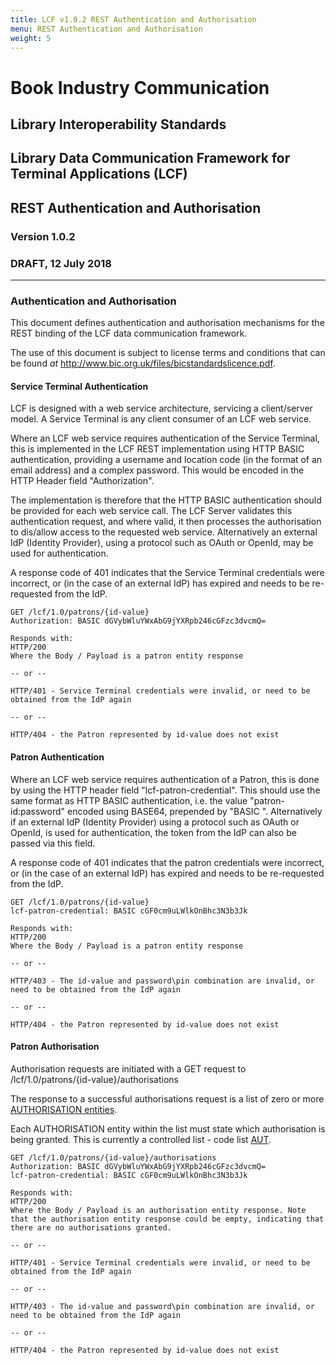 ```yaml
---
title: LCF v1.0.2 REST Authentication and Authorisation
menu: REST Authentication and Authorisation
weight: 5
---
```


# Book Industry Communication

## Library Interoperability Standards

## Library Data Communication Framework for Terminal Applications (LCF)

## REST Authentication and Authorisation

### Version 1.0.2

### DRAFT, 12 July 2018

---

### Authentication and Authorisation

This document defines authentication and authorisation mechanisms for the REST binding of the LCF data communication framework.

The use of this document is subject to license terms and conditions that can be found *at* <http://www.bic.org.uk/files/bicstandardslicence.pdf>.

#### Service Terminal Authentication
LCF is designed with a web service architecture, servicing a client/server model. A Service Terminal is any client consumer of an LCF web service. 

Where an LCF web service requires authentication of the Service Terminal, this is implemented in the LCF REST implementation using HTTP BASIC authentication, providing a username and location code (in the format of an email address) and a complex password. This would be encoded in the HTTP Header field "Authorization".

The implementation is therefore that the HTTP BASIC authentication should be provided for each web service call. The LCF Server validates this authentication request, and where valid, it then processes the authorisation to dis/allow access to the requested web service. Alternatively an external IdP (Identity Provider), using a protocol such as OAuth or OpenId, may be used for authentication.

A response code of 401 indicates that the Service Terminal credentials were incorrect, or (in the case of an external IdP) has expired and needs to be re-requested from the IdP.

    GET /lcf/1.0/patrons/{id-value}
    Authorization: BASIC dGVybWluYWxAbG9jYXRpb246cGFzc3dvcmQ=
    
    Responds with:
    HTTP/200
    Where the Body / Payload is a patron entity response
    
    -- or --
    
    HTTP/401 - Service Terminal credentials were invalid, or need to be obtained from the IdP again
    
    -- or --
    
    HTTP/404 - the Patron represented by id-value does not exist


#### Patron Authentication

Where an LCF web service requires authentication of a Patron, this is done by using the HTTP header field "lcf-patron-credential". This should use the same format as HTTP BASIC authentication, i.e. the value "patron-id:password" encoded using BASE64, prepended by "BASIC ". Alternatively if an external IdP (Identity Provider) using a protocol such as OAuth or OpenId, is used for authentication, the token from the IdP can also be passed via this field.

A response code of 401 indicates that the patron credentials were incorrect, or (in the case of an external IdP) has expired and needs to be re-requested from the IdP.

    GET /lcf/1.0/patrons/{id-value}
    lcf-patron-credential: BASIC cGF0cm9uLWlkOnBhc3N3b3Jk
    
    Responds with:
    HTTP/200
    Where the Body / Payload is a patron entity response
    
    -- or --
    
    HTTP/403 - The id-value and password\pin combination are invalid, or need to be obtained from the IdP again
    
    -- or --
    
    HTTP/404 - the Patron represented by id-value does not exist


#### Patron Authorisation

Authorisation requests are initiated with a GET request to /lcf/1.0/patrons/{id-value}/authorisations

The response to a successful authorisations request is a list of zero or more [AUTHORISATION entities](LCF-Dataframeworks.md#E13). 

Each AUTHORISATION entity within the list must state which authorisation is being granted. This is currently a controlled list - code list [AUT](LCF-CodeLists.md#AUT). 


    GET /lcf/1.0/patrons/{id-value}/authorisations
    Authorization: BASIC dGVybWluYWxAbG9jYXRpb246cGFzc3dvcmQ=
    lcf-patron-credential: BASIC cGF0cm9uLWlkOnBhc3N3b3Jk
    
    Responds with:
    HTTP/200
    Where the Body / Payload is an authorisation entity response. Note that the authorisation entity response could be empty, indicating that there are no authorisations granted.
    
    -- or --
    
    HTTP/401 - Service Terminal credentials were invalid, or need to be obtained from the IdP again
    
    -- or --
    
    HTTP/403 - The id-value and password\pin combination are invalid, or need to be obtained from the IdP again
    
    -- or --
    
    HTTP/404 - the Patron represented by id-value does not exist
